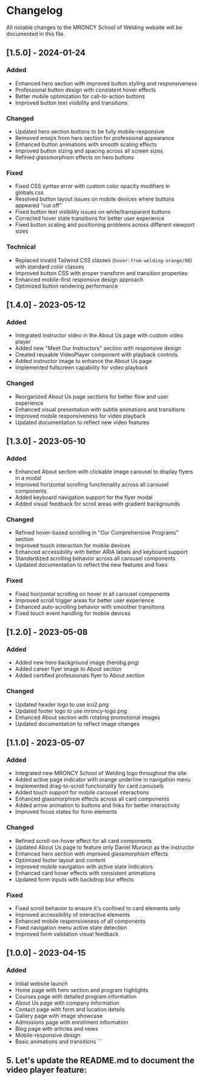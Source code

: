 # Changelog

All notable changes to the MRONCY School of Welding website will be documented in this file.

## [1.5.0] - 2024-01-24

### Added
- Enhanced hero section with improved button styling and responsiveness
- Professional button design with consistent hover effects
- Better mobile optimization for call-to-action buttons
- Improved button text visibility and transitions

### Changed
- Updated hero section buttons to be fully mobile-responsive
- Removed emojis from hero section for professional appearance  
- Enhanced button animations with smooth scaling effects
- Improved button sizing and spacing across all screen sizes
- Refined glassmorphism effects on hero buttons

### Fixed
- Fixed CSS syntax error with custom color opacity modifiers in globals.css
- Resolved button layout issues on mobile devices where buttons appeared "cut off"
- Fixed button text visibility issues on white/transparent buttons
- Corrected hover state transitions for better user experience
- Fixed button scaling and positioning problems across different viewport sizes

### Technical
- Replaced invalid Tailwind CSS classes (`hover:from-welding-orange/90`) with standard color classes
- Improved button CSS with proper transform and transition properties
- Enhanced mobile-first responsive design approach
- Optimized button rendering performance

## [1.4.0] - 2023-05-12

### Added
- Integrated instructor video in the About Us page with custom video player
- Added new "Meet Our Instructors" section with responsive design
- Created reusable VideoPlayer component with playback controls
- Added instructor image to enhance the About Us page
- Implemented fullscreen capability for video playback

### Changed
- Reorganized About Us page sections for better flow and user experience
- Enhanced visual presentation with subtle animations and transitions
- Improved mobile responsiveness for video playback
- Updated documentation to reflect new video features

## [1.3.0] - 2023-05-10

### Added
- Enhanced About section with clickable image carousel to display flyers in a modal
- Improved horizontal scrolling functionality across all carousel components
- Added keyboard navigation support for the flyer modal
- Added visual feedback for scroll areas with gradient backgrounds

### Changed
- Refined hover-based scrolling in "Our Comprehensive Programs" section
- Improved touch interaction for mobile devices
- Enhanced accessibility with better ARIA labels and keyboard support
- Standardized scrolling behavior across all carousel components
- Updated documentation to reflect the new features and fixes

### Fixed
- Fixed horizontal scrolling on hover in all carousel components
- Improved scroll trigger areas for better user experience
- Enhanced auto-scrolling behavior with smoother transitions
- Fixed touch event handling for mobile devices

## [1.2.0] - 2023-05-08

### Added
- Added new hero background image (herobg.png)
- Added career flyer image to About section
- Added certified professionals flyer to About section

### Changed
- Updated header logo to use ico2.png
- Updated footer logo to use mroncy-logo.png
- Enhanced About section with rotating promotional images
- Updated documentation to reflect image changes

## [1.1.0] - 2023-05-07

### Added
- Integrated new MRONCY School of Welding logo throughout the site
- Added active page indicator with orange underline in navigation menu
- Implemented drag-to-scroll functionality for card carousels
- Added touch support for mobile carousel interactions
- Enhanced glassmorphism effects across all card components
- Added arrow animation to buttons and links for better interactivity
- Improved focus states for form elements

### Changed
- Refined scroll-on-hover effect for all card components
- Updated About Us page to feature only Daniel Muronzi as the instructor
- Enhanced hero section with improved glassmorphism effects
- Optimized footer layout and content
- Improved mobile navigation with active state indicators
- Enhanced card hover effects with consistent animations
- Updated form inputs with backdrop blur effects

### Fixed
- Fixed scroll behavior to ensure it's confined to card elements only
- Improved accessibility of interactive elements
- Enhanced mobile responsiveness of all components
- Fixed navigation menu active state detection
- Improved form validation visual feedback

## [1.0.0] - 2023-04-15

### Added
- Initial website launch
- Home page with hero section and program highlights
- Courses page with detailed program information
- About Us page with company information
- Contact page with form and location details
- Gallery page with image showcase
- Admissions page with enrollment information
- Blog page with articles and news
- Mobile-responsive design
- Basic animations and transitions
\`\`\`

## 5. Let's update the README.md to document the video player feature:

